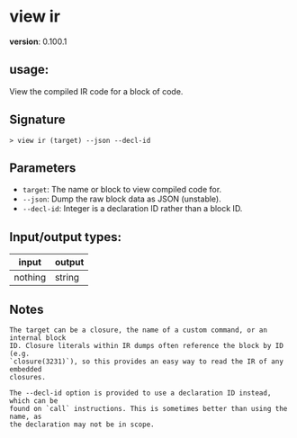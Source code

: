# view ir

**version**: 0.100.1

## **usage**:

View the compiled IR code for a block of code.

## Signature

`> view ir (target) --json --decl-id`

## Parameters

- `target`: The name or block to view compiled code for.
- `--json`: Dump the raw block data as JSON (unstable).
- `--decl-id`: Integer is a declaration ID rather than a block ID.

## Input/output types:

| input   | output |
| ------- | ------ |
| nothing | string |

## Notes

```text
The target can be a closure, the name of a custom command, or an internal block
ID. Closure literals within IR dumps often reference the block by ID (e.g.
`closure(3231)`), so this provides an easy way to read the IR of any embedded
closures.

The --decl-id option is provided to use a declaration ID instead, which can be
found on `call` instructions. This is sometimes better than using the name, as
the declaration may not be in scope.
```
